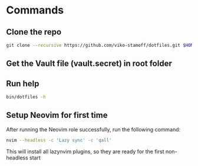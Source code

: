 # Commands

## Clone the repo
```bash
git clone --recursive https://github.com/viko-stamoff/dotfiles.git $HOME/.dotfiles
```

## Get the Vault file (vault.secret) in root folder
## Run help
```bash
bin/dotfiles -h
```

## Setup Neovim for first time

After running the Neovim role successfully, run the following command:
```bash
nvim --headless -c 'Lazy sync' -c 'qall'
```
This will install all lazynvim plugins, so they are ready for the first non-headless start

